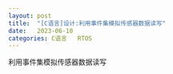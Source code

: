 ```yaml
---
layout: post
title:  "[C语言]设计:利用事件集模拟传感器数据读写"
date:   2023-06-10
categories: C语言   RTOS
---
```


利用事件集模拟传感器数据读写